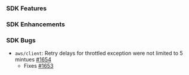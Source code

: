 ### SDK Features

### SDK Enhancements

### SDK Bugs
*	`aws/client`: Retry delays for throttled exception were not limited to 5 mintues [#1654](https://github.com/aws/aws-sdk-go/pull/1654)
	* Fixes [#1653](https://github.com/aws/aws-sdk-go/issues/1653)
